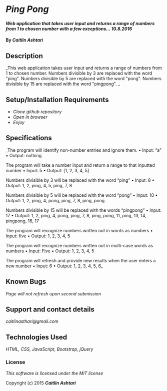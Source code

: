 # _Ping Pong_

#### _Web application that takes user input and returns a range of numbers from 1 to chosen number with a few exceptions... 10.8.2016_

#### By _**Caitlin Ashtari**_

## Description

_This web application takes user input and returns a range of numbers from 1 to chosen number. Numbers divisible by 3 are replaced with the word "ping". Numbers divisible by 5 are replaced with the word "pong". Numbers divisible by 15 are replaced with the word "pingpong". _

## Setup/Installation Requirements

* _Clone github repository_
* _Open in browser_
* _Enjoy_

## Specifications
_The program will identify non-number entries and ignore them.
	•	Input: “a”
	•	Output: nothing

The program will take a number input and return a range to that inputted number
	•	Input: 5
	•	Output: [1, 2, 3, 4, 5]

Numbers divisible by 3 will be replaced with the word “ping”
	•	Input: 8
	•	Output: 1, 2, ping, 4, 5, ping, 7, 8

Numbers divisible by 5 will be replaced with the word “pong”
	•	Input: 10
	•	Output: 1, 2, ping, 4, pong, ping, 7, 8, ping, pong

Numbers divisible by 15 will be replaced with the words “pingpong”
	•	Input: 17
	•	Output: 1, 2, ping, 4, pong, ping, 7, 8, ping, pong, 11, ping, 13, 14, pingpong, 16, 17

The program will recognize numbers written out in words as numbers
	•	Input: five
	•	Output: 1, 2, 3, 4, 5

The program will recognize numbers written out in multi-case words as numbers
	•	Input: Five
	•	Output: 1, 2, 3, 4, 5

The program will refresh and provide new results when the user enters a new number
	•	Input: 6
	•	Output: 1, 2, 3, 4, 5, 6_

## Known Bugs

_Page will not refresh upon second submission_

## Support and contact details

_caitlinasthari@gmail.com_

## Technologies Used

_HTML, CSS, JavaScript, Bootstrap, jQuery_

### License

*This software is licensed under the MIT license*

Copyright (c) 2015 **_Caitlin Ashtari_**
